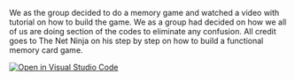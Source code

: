 We as the group decided to do a memory game and watched a video with tutorial on how to build the game. We as a group had decided on how we all of us are doing section of the codes to eliminate any confusion. All credit goes to The Net Ninja on his step by step on how to build a functional memory card game. 


[![Open in Visual Studio Code](https://classroom.github.com/assets/open-in-vscode-c66648af7eb3fe8bc4f294546bfd86ef473780cde1dea487d3c4ff354943c9ae.svg)](https://classroom.github.com/online_ide?assignment_repo_id=7950732&assignment_repo_type=AssignmentRepo)